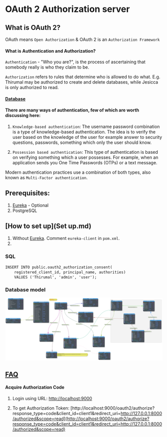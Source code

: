 # OAuth 2 Authorization server

## What is OAuth 2?

OAuth means `Open Authorization` & OAuth 2 is an  `Authorization Framework`

#### What is Authentication and Authorization?

`Authentication` - "Who you are?", is the process of ascertaining that somebody really is who they claim to be.

`Authorization` refers to rules that determine who is allowed to do what. E.g. Thirumal may be authorized to create and delete databases, while Jesicca is only authorized to read.

#### [Database](./database.md)


#### There are many ways of authentication, few of which are worth discussing here:

   1. `Knowledge-based authentication`: The username password combination is a type of knowledge-based authentication. The idea is to verify the user based on the knowledge of the user for example answer to security questions, passwords, something which only the user should know.
   
   
   2. `Possession based authentication`: This type of authentication is based on verifying something which a user possesses. For example, when an application sends you One Time Passwords (OTPs) or a text message.

   Modern authentication practices use a combination of both types, also known as `Multi-Factor authentication`.
   
## Prerequisites:

1. [Eureka](https://github.com/m-thirumal/eureka-server) - Optional
2. PostgreSQL 


## [How to set up](Set up.md)

1. Without [Eureka](https://github.com/m-thirumal/eureka-server). Comment `eureka-client` in `pom.xml`.
2. 




### SQL

```
INSERT INTO public.oauth2_authorization_consent(
	registered_client_id, principal_name, authorities)
	VALUES ('Thirumal', 'admin', 'user');
```

### Database model

![](data-model.svg)

## [FAQ](FAQ.md)


#### Acquire Authorization Code

1. Login using URL: [http://localhost:9000](http://localhost:9000/login)

2. To get Authorization Token: [http://localhost:9000/oauth2/authorize?response_type=code&client_id=client1&redirect_uri=http://127.0.0.1:8000/authorized&scope=read](http://localhost:9000/oauth2/authorize?response_type=code&client_id=client1&redirect_uri=http://127.0.0.1:8000/authorized&scope=read)




